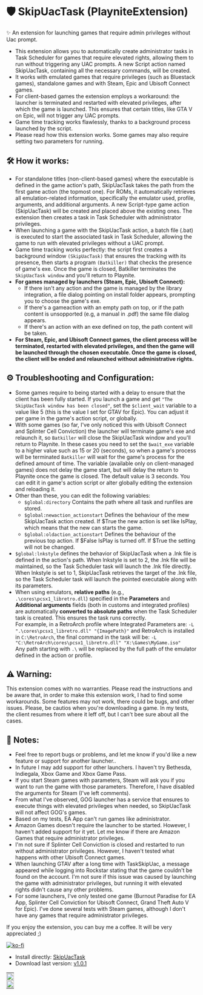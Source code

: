 # 🛡️ SkipUacTask (PlayniteExtension)
✨ An extension for launching games that require admin privileges without Uac prompt.

- This extension allows you to automatically create administrator tasks in Task Scheduler for games that require elevated rights, allowing them to run without triggering any UAC prompts. A new Script action named SkipUacTask, containing all the necessary commands, will be created.
- It works with emulated games that require privileges (such as Bluestack games), standalone games and with Steam, Epic and Ubisoft Connect games. 
- For client-based games the extension employs a workaround: the launcher is terminated and restarted with elevated privileges, after which the game is launched. This ensures that certain titles, like GTA V on Epic, will not trigger any UAC prompts.
- Game time tracking works flawlessly, thanks to a background process launched by the script.
- Please read how this extension works. Some games may also require setting two parameters for running.

## 🛠️ How it works:

- For standalone titles (non-client-based games) where the executable is defined in the game action's path, SkipUacTask takes the path from the first game action (the topmost one). For ROMs, it automatically retrieves all emulation-related information, specifically the emulator used, profile, arguments, and additional arguments. A new Script-type game action (SkipUacTask) will be created and placed above the existing ones. The extension then creates a task in Task Scheduler with administrator privileges.
- When launching a game with the SkipUacTask action, a batch file (.bat) is executed to start the associated task in Task Scheduler, allowing the game to run with elevated privileges without a UAC prompt.
- Game time tracking works perfectly: the script first creates a background window `(SkipUacTask)` that ensures the tracking with its presence, then starts a program `(Batkiller)` that checks the presence of game's exe. Once the game is closed, Batkiller terminates the `SkipUacTask window` and you'll return to Playnite. 
- **For games managed by launchers (Steam, Epic, Ubisoft Connect):**
  - If there isn't any action and the game is managed by the library integration, a file dialog pointing on install folder appears, prompting you to choose the game's exe.
  - If there's a gameaction with an empty path on top, or if the path content is unsopported (e.g, a manual in .pdf) the same file dialog appears.
  - If there's an action with an exe defined on top, the path content will be taken.
- **For Steam, Epic, and Ubisoft Connect games, the client process will be terminated, restarted with elevated privileges, and then the game will be launched through the chosen executable. Once the game is closed, the client will be ended and relaunched without administrative rights.**

## ⚙️ Troubleshooting and Configuration:

- Some games require to being started with a delay to ensure that the client has been fully started. If you launch a game and get `"The SkipUacTask window has been closed"`, set the `$client_wait` variable to a value like 5 (this is the value I set for GTAV for Epic). You can adjust it per game in the game's action script, or globally. 
- With some games (so far, I've only noticed this with Ubisoft Connect and Splinter Cell Conviction) the launcher will terminate game's exe and relaunch it, so `Batkiller` will close the SkipUacTask window and you'll return to Playnite. In these cases you need to set the `$wait_exe` variable to a higher value such as 15 or 20 (seconds), so when a game's process will be terminated `Batkiller` will wait for the game's process for the defined amount of time. The variable (available only on client-managed games) does not delay the game start, but will delay the return to Playnite once the game is closed. The default value is 3 seconds. You can edit it in game's action script or alter globally editing the extension and reloading it.
- Other than these, you can edit the following variables:
  - `$global:directory` Contains the path where all task and runfiles are stored.
  - `$global:newaction_actionstart` Defines the behaviour of the mew SkipUacTask action created. If $True the new action is set like IsPlay, which means that the new can starts the game.
  - `$global:oldaction_actionstart` Defines the behaviour of the previous top action. If $False IsPlay is turned off. If $True the setting will not be changed.
 - `$global:lnkstyle` defines the behavior of SkipUacTask when a .lnk file is defined in the action's path. When lnkstyle is set to 2, the .lnk file will be maintained, so the Task Scheduler task will launch the .lnk file directly. When lnkstyle is set to 1, SkipUacTask retrieves the target of the .lnk file, so the Task Scheduler task will launch the pointed executable along with its parameters.
- When using emulators, **relative paths** (e.g., `.\cores\pcsx1_libretro.dll`) specified in the **Parameters** and **Additional arguments** fields (both in customs and integrated profiles) are automatically **converted to absolute paths** when the Task Scheduler task is created. This ensures the task runs correctly.  
For example, in a RetroArch profile where Integrated Parameters are: `-L ".\cores\pcsx1_libretro.dll" "{ImagePath}"` and RetroArch is installed in `C:\RetroArch`, the final command in the task will be: `-L "C:\RetroArch\cores\pcsx1_libretro.dll" "X:\Games\MyGame.iso"`  
Any path starting with `.\` will be replaced by the full path of the emulator defined in the action or profile.


## ⚠️ Warning:
This extension comes with no warranties. Please read the instructions and be aware that, in order to make this extension work, I had to find some workarounds. Some features may not work, there could be bugs, and other issues. Please, be cautios when you're downloading a game. In my tests, the client resumes from where it leff off, but I can't bee sure about all the cases.

## 📝 Notes:
- Feel free to report bugs or problems, and let me know if you'd like a new feature or support for another launcher.. 
- In future I may add support for other launchers. I haven't try Bethesda, Indiegala, Xbox Game and Xbox Game Pass.
- If you start Steam games with parameters, Steam will ask you if you want to run the game with those parameters. Therefore, I have disabled the arguments for Steam (I've left comments).
- From what I've observed, GOG launcher has a service that ensures to execute things with elevated privileges when needed, so SkipUacTask will not affect GOG's games.
- Based on my tests, EA App can't run games like administrator.
- Amazon Games doesn't require the launcher to be started. However, I haven't added support for it yet. Let me know if there are Amazon Games that require administrator privileges.
- I'm not sure if Splinter Cell Conviction is closed and restarted to run without administrator privileges. However, I haven't tested what happens with other Ubisoft Connect games.
- When launching GTAV after a long time with TaskSkipUac, a message appeared while logging into Rockstar stating that the game couldn't be found on the account. I'm not sure if this issue was caused by launching the game with administrator privileges, but running it with elevated rights didn't cause any other problems.
- For some launchers, I've only tested one game (Burnout Paradise for EA App, Splinter Cell Conviction for Ubisoft Connect, Grand Theft Auto V for Epic). I've done several tests with Steam games, although I don't have any games that require administrator privileges.

If you enjoy the extension, you can buy me a coffee. It will be very appreciated ;)

[![ko-fi](https://ko-fi.com/img/githubbutton_sm.svg)](https://ko-fi.com/E1E214R1KB)

- Install directly:
  [SkipUacTask](https://playnite.link/addons.html#SkipUacTask)
- Download last version:
[v1.0.1]( https://github.com/roob-p/SkipUacTask-PlayniteExtension/releases/download/v1.0.1/SkipUacTask_v1.0.1.pext)

<table style="width: 100%; text-align: left;">
  <tr>
    <td style="padding: 0; vertical-align: top;">
      <img src="https://github.com/roob-p/SkipUacTask-PlayniteExtension/blob/main/media/1.gif" style="width: 100%; height: auto;" />
    </td>
  </tr>
  <tr>
    <td style="padding: 0; vertical-align: top;">
      <img src="https://github.com/roob-p/SkipUacTask-PlayniteExtension/blob/main/media/2.gif" style="width: 100%; height: auto;" />
    </td>
  </tr>
</table>
